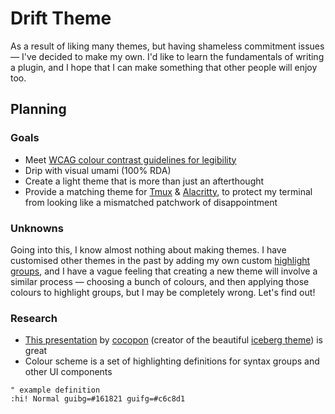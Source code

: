 # Drift Theme

As a result of liking many themes, but having shameless commitment issues — I've
decided to make my own. I'd like to learn the fundamentals of writing a plugin,
and I hope that I can make something that other people will enjoy too.

## Planning

### Goals

- Meet
  [WCAG colour contrast guidelines for legibility](https://developer.mozilla.org/en-US/docs/Web/Accessibility/Understanding_WCAG/Perceivable/Color_contrast)
- Drip with visual umami (100% RDA)
- Create a light theme that is more than just an afterthought
- Provide a matching theme for [Tmux](https://github.com/tmux/tmux/wiki) &
  [Alacritty](https://github.com/alacritty/alacritty), to protect my terminal
  from looking like a mismatched patchwork of disappointment

### Unknowns

Going into this, I know almost nothing about making themes. I have customised
other themes in the past by adding my own custom
[highlight groups](https://neovim.io/doc/user/syntax.html#highlight-groups), and
I have a vague feeling that creating a new theme will involve a similar process
— choosing a bunch of colours, and then applying those colours to highlight
groups, but I may be completely wrong. Let's find out!

### Research

- [This presentation](https://speakerdeck.com/cocopon/creating-your-lovely-color-scheme)
  by [cocopon](https://github.com/cocopon) (creator of the beautiful
  [iceberg theme](https://github.com/cocopon/iceberg.vim)) is great
- Colour scheme is a set of highlighting definitions for syntax groups and other
  UI components

```vim
" example definition
:hi! Normal guibg=#161821 guifg=#c6c8d1
```
